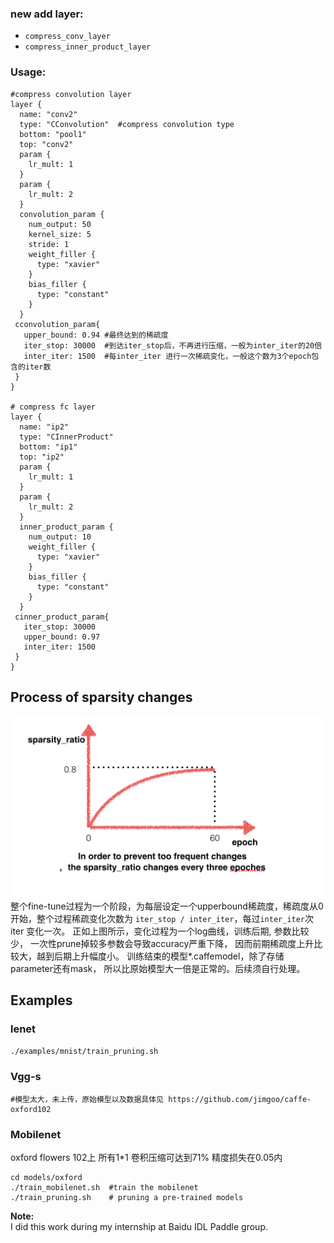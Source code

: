 ### new add layer:
- `compress_conv_layer`
- `compress_inner_product_layer`

### Usage:

```
#compress convolution layer
layer {
  name: "conv2"
  type: "CConvolution"  #compress convolution type
  bottom: "pool1"
  top: "conv2"
  param {
    lr_mult: 1
  }
  param {
    lr_mult: 2
  }
  convolution_param {
    num_output: 50
    kernel_size: 5
    stride: 1
    weight_filler {
      type: "xavier"
    }
    bias_filler {
      type: "constant"
    }
  }
 cconvolution_param{
   upper_bound: 0.94 #最终达到的稀疏度
   iter_stop: 30000  #到达iter_stop后，不再进行压缩，一般为inter_iter的20倍
   inter_iter: 1500  #每inter_iter 进行一次稀疏变化，一般这个数为3个epoch包含的iter数
 }
}

# compress fc layer
layer {
  name: "ip2"
  type: "CInnerProduct"
  bottom: "ip1"
  top: "ip2"
  param {
    lr_mult: 1
  }
  param {
    lr_mult: 2
  }
  inner_product_param {
    num_output: 10
    weight_filler {
      type: "xavier"
    }
    bias_filler {
      type: "constant"
    }
  }
 cinner_product_param{
   iter_stop: 30000
   upper_bound: 0.97
   inter_iter: 1500
 }
}

```
## Process of sparsity changes
![](./examples/photo/log.png)
整个fine-tune过程为一个阶段，为每层设定一个upperbound稀疏度，稀疏度从0开始，整个过程稀疏变化次数为  `iter_stop / inter_iter`，每过`inter_iter`次iter 变化一次。 正如上图所示，变化过程为一个log曲线，训练后期, 参数比较少， 一次性prune掉较多参数会导致accuracy严重下降， 因而前期稀疏度上升比较大，越到后期上升幅度小。
训练结束的模型*.caffemodel，除了存储parameter还有mask， 所以比原始模型大一倍是正常的。后续须自行处理。


## Examples
### lenet
`./examples/mnist/train_pruning.sh`


### Vgg-s
```
#模型太大，未上传，原始模型以及数据具体见 https://github.com/jimgoo/caffe-oxford102
```

### Mobilenet
oxford flowers 102上 所有1*1 卷积压缩可达到71% 精度损失在0.05内
```
cd models/oxford
./train_mobilenet.sh  #train the mobilenet 
./train_pruning.sh    # pruning a pre-trained models

```


**Note:**    
I did this work during my internship at Baidu IDL Paddle group.
